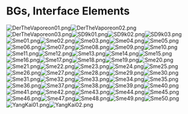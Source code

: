 # BGs, Interface Elements

![DerTheVaporeon01.png](https://raw.githubusercontent.com/Klokinator/FE-Repo/main/BGs,%20Interface%20Elements/Status%20Screen%20Backgrounds/Stat%20Screen%20Blitz%202/DerTheVaporeon01.png "DerTheVaporeon01.png")![DerTheVaporeon02.png](https://raw.githubusercontent.com/Klokinator/FE-Repo/main/BGs,%20Interface%20Elements/Status%20Screen%20Backgrounds/Stat%20Screen%20Blitz%202/DerTheVaporeon02.png "DerTheVaporeon02.png")![DerTheVaporeon03.png](https://raw.githubusercontent.com/Klokinator/FE-Repo/main/BGs,%20Interface%20Elements/Status%20Screen%20Backgrounds/Stat%20Screen%20Blitz%202/DerTheVaporeon03.png "DerTheVaporeon03.png")![SD9k01.png](https://raw.githubusercontent.com/Klokinator/FE-Repo/main/BGs,%20Interface%20Elements/Status%20Screen%20Backgrounds/Stat%20Screen%20Blitz%202/SD9k01.png "SD9k01.png")![SD9k02.png](https://raw.githubusercontent.com/Klokinator/FE-Repo/main/BGs,%20Interface%20Elements/Status%20Screen%20Backgrounds/Stat%20Screen%20Blitz%202/SD9k02.png "SD9k02.png")![SD9k03.png](https://raw.githubusercontent.com/Klokinator/FE-Repo/main/BGs,%20Interface%20Elements/Status%20Screen%20Backgrounds/Stat%20Screen%20Blitz%202/SD9k03.png "SD9k03.png")![Sme01.png](https://raw.githubusercontent.com/Klokinator/FE-Repo/main/BGs,%20Interface%20Elements/Status%20Screen%20Backgrounds/Stat%20Screen%20Blitz%202/Sme01.png "Sme01.png")![Sme02.png](https://raw.githubusercontent.com/Klokinator/FE-Repo/main/BGs,%20Interface%20Elements/Status%20Screen%20Backgrounds/Stat%20Screen%20Blitz%202/Sme02.png "Sme02.png")![Sme03.png](https://raw.githubusercontent.com/Klokinator/FE-Repo/main/BGs,%20Interface%20Elements/Status%20Screen%20Backgrounds/Stat%20Screen%20Blitz%202/Sme03.png "Sme03.png")![Sme04.png](https://raw.githubusercontent.com/Klokinator/FE-Repo/main/BGs,%20Interface%20Elements/Status%20Screen%20Backgrounds/Stat%20Screen%20Blitz%202/Sme04.png "Sme04.png")![Sme05.png](https://raw.githubusercontent.com/Klokinator/FE-Repo/main/BGs,%20Interface%20Elements/Status%20Screen%20Backgrounds/Stat%20Screen%20Blitz%202/Sme05.png "Sme05.png")![Sme06.png](https://raw.githubusercontent.com/Klokinator/FE-Repo/main/BGs,%20Interface%20Elements/Status%20Screen%20Backgrounds/Stat%20Screen%20Blitz%202/Sme06.png "Sme06.png")![Sme07.png](https://raw.githubusercontent.com/Klokinator/FE-Repo/main/BGs,%20Interface%20Elements/Status%20Screen%20Backgrounds/Stat%20Screen%20Blitz%202/Sme07.png "Sme07.png")![Sme08.png](https://raw.githubusercontent.com/Klokinator/FE-Repo/main/BGs,%20Interface%20Elements/Status%20Screen%20Backgrounds/Stat%20Screen%20Blitz%202/Sme08.png "Sme08.png")![Sme09.png](https://raw.githubusercontent.com/Klokinator/FE-Repo/main/BGs,%20Interface%20Elements/Status%20Screen%20Backgrounds/Stat%20Screen%20Blitz%202/Sme09.png "Sme09.png")![Sme10.png](https://raw.githubusercontent.com/Klokinator/FE-Repo/main/BGs,%20Interface%20Elements/Status%20Screen%20Backgrounds/Stat%20Screen%20Blitz%202/Sme10.png "Sme10.png")![Sme11.png](https://raw.githubusercontent.com/Klokinator/FE-Repo/main/BGs,%20Interface%20Elements/Status%20Screen%20Backgrounds/Stat%20Screen%20Blitz%202/Sme11.png "Sme11.png")![Sme12.png](https://raw.githubusercontent.com/Klokinator/FE-Repo/main/BGs,%20Interface%20Elements/Status%20Screen%20Backgrounds/Stat%20Screen%20Blitz%202/Sme12.png "Sme12.png")![Sme13.png](https://raw.githubusercontent.com/Klokinator/FE-Repo/main/BGs,%20Interface%20Elements/Status%20Screen%20Backgrounds/Stat%20Screen%20Blitz%202/Sme13.png "Sme13.png")![Sme14.png](https://raw.githubusercontent.com/Klokinator/FE-Repo/main/BGs,%20Interface%20Elements/Status%20Screen%20Backgrounds/Stat%20Screen%20Blitz%202/Sme14.png "Sme14.png")![Sme15.png](https://raw.githubusercontent.com/Klokinator/FE-Repo/main/BGs,%20Interface%20Elements/Status%20Screen%20Backgrounds/Stat%20Screen%20Blitz%202/Sme15.png "Sme15.png")![Sme16.png](https://raw.githubusercontent.com/Klokinator/FE-Repo/main/BGs,%20Interface%20Elements/Status%20Screen%20Backgrounds/Stat%20Screen%20Blitz%202/Sme16.png "Sme16.png")![Sme17.png](https://raw.githubusercontent.com/Klokinator/FE-Repo/main/BGs,%20Interface%20Elements/Status%20Screen%20Backgrounds/Stat%20Screen%20Blitz%202/Sme17.png "Sme17.png")![Sme18.png](https://raw.githubusercontent.com/Klokinator/FE-Repo/main/BGs,%20Interface%20Elements/Status%20Screen%20Backgrounds/Stat%20Screen%20Blitz%202/Sme18.png "Sme18.png")![Sme19.png](https://raw.githubusercontent.com/Klokinator/FE-Repo/main/BGs,%20Interface%20Elements/Status%20Screen%20Backgrounds/Stat%20Screen%20Blitz%202/Sme19.png "Sme19.png")![Sme20.png](https://raw.githubusercontent.com/Klokinator/FE-Repo/main/BGs,%20Interface%20Elements/Status%20Screen%20Backgrounds/Stat%20Screen%20Blitz%202/Sme20.png "Sme20.png")![Sme21.png](https://raw.githubusercontent.com/Klokinator/FE-Repo/main/BGs,%20Interface%20Elements/Status%20Screen%20Backgrounds/Stat%20Screen%20Blitz%202/Sme21.png "Sme21.png")![Sme22.png](https://raw.githubusercontent.com/Klokinator/FE-Repo/main/BGs,%20Interface%20Elements/Status%20Screen%20Backgrounds/Stat%20Screen%20Blitz%202/Sme22.png "Sme22.png")![Sme23.png](https://raw.githubusercontent.com/Klokinator/FE-Repo/main/BGs,%20Interface%20Elements/Status%20Screen%20Backgrounds/Stat%20Screen%20Blitz%202/Sme23.png "Sme23.png")![Sme24.png](https://raw.githubusercontent.com/Klokinator/FE-Repo/main/BGs,%20Interface%20Elements/Status%20Screen%20Backgrounds/Stat%20Screen%20Blitz%202/Sme24.png "Sme24.png")![Sme25.png](https://raw.githubusercontent.com/Klokinator/FE-Repo/main/BGs,%20Interface%20Elements/Status%20Screen%20Backgrounds/Stat%20Screen%20Blitz%202/Sme25.png "Sme25.png")![Sme26.png](https://raw.githubusercontent.com/Klokinator/FE-Repo/main/BGs,%20Interface%20Elements/Status%20Screen%20Backgrounds/Stat%20Screen%20Blitz%202/Sme26.png "Sme26.png")![Sme27.png](https://raw.githubusercontent.com/Klokinator/FE-Repo/main/BGs,%20Interface%20Elements/Status%20Screen%20Backgrounds/Stat%20Screen%20Blitz%202/Sme27.png "Sme27.png")![Sme28.png](https://raw.githubusercontent.com/Klokinator/FE-Repo/main/BGs,%20Interface%20Elements/Status%20Screen%20Backgrounds/Stat%20Screen%20Blitz%202/Sme28.png "Sme28.png")![Sme29.png](https://raw.githubusercontent.com/Klokinator/FE-Repo/main/BGs,%20Interface%20Elements/Status%20Screen%20Backgrounds/Stat%20Screen%20Blitz%202/Sme29.png "Sme29.png")![Sme30.png](https://raw.githubusercontent.com/Klokinator/FE-Repo/main/BGs,%20Interface%20Elements/Status%20Screen%20Backgrounds/Stat%20Screen%20Blitz%202/Sme30.png "Sme30.png")![Sme31.png](https://raw.githubusercontent.com/Klokinator/FE-Repo/main/BGs,%20Interface%20Elements/Status%20Screen%20Backgrounds/Stat%20Screen%20Blitz%202/Sme31.png "Sme31.png")![Sme32.png](https://raw.githubusercontent.com/Klokinator/FE-Repo/main/BGs,%20Interface%20Elements/Status%20Screen%20Backgrounds/Stat%20Screen%20Blitz%202/Sme32.png "Sme32.png")![Sme33.png](https://raw.githubusercontent.com/Klokinator/FE-Repo/main/BGs,%20Interface%20Elements/Status%20Screen%20Backgrounds/Stat%20Screen%20Blitz%202/Sme33.png "Sme33.png")![Sme34.png](https://raw.githubusercontent.com/Klokinator/FE-Repo/main/BGs,%20Interface%20Elements/Status%20Screen%20Backgrounds/Stat%20Screen%20Blitz%202/Sme34.png "Sme34.png")![Sme35.png](https://raw.githubusercontent.com/Klokinator/FE-Repo/main/BGs,%20Interface%20Elements/Status%20Screen%20Backgrounds/Stat%20Screen%20Blitz%202/Sme35.png "Sme35.png")![Sme36.png](https://raw.githubusercontent.com/Klokinator/FE-Repo/main/BGs,%20Interface%20Elements/Status%20Screen%20Backgrounds/Stat%20Screen%20Blitz%202/Sme36.png "Sme36.png")![Sme37.png](https://raw.githubusercontent.com/Klokinator/FE-Repo/main/BGs,%20Interface%20Elements/Status%20Screen%20Backgrounds/Stat%20Screen%20Blitz%202/Sme37.png "Sme37.png")![Sme38.png](https://raw.githubusercontent.com/Klokinator/FE-Repo/main/BGs,%20Interface%20Elements/Status%20Screen%20Backgrounds/Stat%20Screen%20Blitz%202/Sme38.png "Sme38.png")![Sme39.png](https://raw.githubusercontent.com/Klokinator/FE-Repo/main/BGs,%20Interface%20Elements/Status%20Screen%20Backgrounds/Stat%20Screen%20Blitz%202/Sme39.png "Sme39.png")![Sme40.png](https://raw.githubusercontent.com/Klokinator/FE-Repo/main/BGs,%20Interface%20Elements/Status%20Screen%20Backgrounds/Stat%20Screen%20Blitz%202/Sme40.png "Sme40.png")![Sme41.png](https://raw.githubusercontent.com/Klokinator/FE-Repo/main/BGs,%20Interface%20Elements/Status%20Screen%20Backgrounds/Stat%20Screen%20Blitz%202/Sme41.png "Sme41.png")![Sme42.png](https://raw.githubusercontent.com/Klokinator/FE-Repo/main/BGs,%20Interface%20Elements/Status%20Screen%20Backgrounds/Stat%20Screen%20Blitz%202/Sme42.png "Sme42.png")![Sme43.png](https://raw.githubusercontent.com/Klokinator/FE-Repo/main/BGs,%20Interface%20Elements/Status%20Screen%20Backgrounds/Stat%20Screen%20Blitz%202/Sme43.png "Sme43.png")![Sme44.png](https://raw.githubusercontent.com/Klokinator/FE-Repo/main/BGs,%20Interface%20Elements/Status%20Screen%20Backgrounds/Stat%20Screen%20Blitz%202/Sme44.png "Sme44.png")![Sme45.png](https://raw.githubusercontent.com/Klokinator/FE-Repo/main/BGs,%20Interface%20Elements/Status%20Screen%20Backgrounds/Stat%20Screen%20Blitz%202/Sme45.png "Sme45.png")![Sme46.png](https://raw.githubusercontent.com/Klokinator/FE-Repo/main/BGs,%20Interface%20Elements/Status%20Screen%20Backgrounds/Stat%20Screen%20Blitz%202/Sme46.png "Sme46.png")![Sme47.png](https://raw.githubusercontent.com/Klokinator/FE-Repo/main/BGs,%20Interface%20Elements/Status%20Screen%20Backgrounds/Stat%20Screen%20Blitz%202/Sme47.png "Sme47.png")![Sme48.png](https://raw.githubusercontent.com/Klokinator/FE-Repo/main/BGs,%20Interface%20Elements/Status%20Screen%20Backgrounds/Stat%20Screen%20Blitz%202/Sme48.png "Sme48.png")![Sme49.png](https://raw.githubusercontent.com/Klokinator/FE-Repo/main/BGs,%20Interface%20Elements/Status%20Screen%20Backgrounds/Stat%20Screen%20Blitz%202/Sme49.png "Sme49.png")![Sme50.png](https://raw.githubusercontent.com/Klokinator/FE-Repo/main/BGs,%20Interface%20Elements/Status%20Screen%20Backgrounds/Stat%20Screen%20Blitz%202/Sme50.png "Sme50.png")![YangKai01.png](https://raw.githubusercontent.com/Klokinator/FE-Repo/main/BGs,%20Interface%20Elements/Status%20Screen%20Backgrounds/Stat%20Screen%20Blitz%202/YangKai01.png "YangKai01.png")![YangKai02.png](https://raw.githubusercontent.com/Klokinator/FE-Repo/main/BGs,%20Interface%20Elements/Status%20Screen%20Backgrounds/Stat%20Screen%20Blitz%202/YangKai02.png "YangKai02.png")